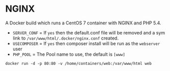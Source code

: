 NGINX
=============

A Docker build which runs a CentOS 7 container with NGINX and PHP 5.4.

- `SERVER_CONF` = If `yes` then the default.conf file will be removed and a sym link to `/var/www/html/.docker/nginx.conf` created.
- `USECOMPOSER` = If `yes` then composer install will be run as the `webserver` user
- `PHP_POOL` = The Pool name to use, the default is `[www]`

```
docker run -d -p 80:80 -v /home/containers/web:/var/www/html web
```